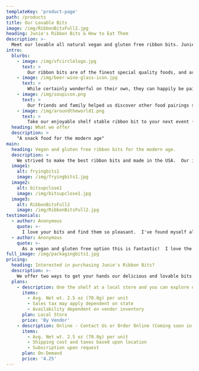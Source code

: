 ```yaml
---
templateKey: 'product-page'
path: /products
title: Our Lovable Bits
image: /img/RibbonBitsFull2.jpg
heading: Junie's Ribbon Bits & How to Eat Them
description: >-
  Meet our lovable all natural vegan and gluten free ribbon bits. Junie has always loved his mom's ribbon bits.  Together at L&J Family Foods we've strived to share this natural treat with local communities.
intro:
  blurbs:
    - image: /img/vfcirclelogo.jpg
      text: >
        Our ribbon bits are of the finest special quality foods, and are vegan and gluten free. Our bits are proudly Made in the U.S.A.
    - image: /img/beer-wine-glass-icon.jpg
      text: >
        While certainly wonderful on their own, they can happily be paired with your favorite beverages and be a great party snack for friends and family.
    - image: /img/soupicon.png
      text: >
        Our friends and family helped us discover other food pairings such as with hot soups and salads.  And it hasn't stopped there.  
    - image: /img/aroundtheworld1.png
      text: >
        Take our enjoyable shelf stable ribbon bit to your next event (e.g., sports, concerts, music festivals), road trips, and anywhere your next adventure takes you.
  heading: What we offer
  description: >
    "A snack food for the modern age"
main:
  heading: Vegan and gluten free ribbon bits for the modern age.
  description: >
    We strived to make the best ribbon bits and made in the USA.  Our ingredients include the following Rice Flour, Gram Flour, Canola Oil, Red Chili Powder, Salt and Water.
  image1:
    alt: fryingbits1
    image: /img/fryingbits1.jpg
  image2:
    alt: bitsupclose1
    image: /img/bitsupclose1.jpg
  image3:
    alt: RibbonBitsFull2
    image: /img/RibbonBitsFull2.jpg
testimonials:
  - author: Anonymous
    quote: >-
      I love your bits and find them so pleasant.  I've found myself also tossing them on my soups and salads.  They compliment the taste so well!  Thanks so much!    
  - author: Anonymous
    quote: >-
      As a vegan and gluten free option this is fantastic!  I love the travel size and enjoy pairing them with my favorite beverages.  
full_image: /img/packagingbits1.jpg
pricing:
  heading: Interested in purchasing Junie's Ribbon Bits?
  description: >-
    We offer two ways to get your hands our delicious and lovable bits: In-Store and Online.
  plans:
    - description: One the shelf at a local store and you can explore our partners stores as well!  Explore our shop section.
      items:
        - Avg. Net wt. 2.5 oz (70.8g) per unit
        - Sales tax may apply dependent on state
        - Availability dependent on vendor inventory
      plan: Local Store
      price: 'By Vendor'
    - description: Online - Contact Us or Order Online (Coming soon in 2020).  See instructions under our shop section.
      items:
        - Avg. Net wt. 2.5 oz (70.8g) per unit
        - Shipping cost and taxes based upon location
        - Subscription upon request
      plan: On-Demand
      price: '4.25'
---
```

